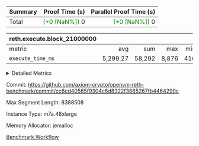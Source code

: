 | Summary | Proof Time (s) | Parallel Proof Time (s) |
|:---|---:|---:|
| Total | <span style='color: green'>(+0 [NaN%])</span> 0 | <span style='color: green'>(+0 [NaN%])</span> 0 |


| reth.execute.block_21000000 |||||
|:---|---:|---:|---:|---:|
|metric|avg|sum|max|min|
| `execute_time_ms     ` |  5,299.27 |  58,292 |  8,876 |  416 |



<details>
<summary>Detailed Metrics</summary>

| group | block_number | segment | execute_time_ms |
| --- | --- | --- | --- |
| reth.execute.block_21000000 | 21000000 | 0 | 6,106 | 
| reth.execute.block_21000000 | 21000000 | 1 | 4,724 | 
| reth.execute.block_21000000 | 21000000 | 10 | 416 | 
| reth.execute.block_21000000 | 21000000 | 2 | 5,416 | 
| reth.execute.block_21000000 | 21000000 | 3 | 1,524 | 
| reth.execute.block_21000000 | 21000000 | 4 | 8,876 | 
| reth.execute.block_21000000 | 21000000 | 5 | 5,678 | 
| reth.execute.block_21000000 | 21000000 | 6 | 7,058 | 
| reth.execute.block_21000000 | 21000000 | 7 | 6,790 | 
| reth.execute.block_21000000 | 21000000 | 8 | 7,043 | 
| reth.execute.block_21000000 | 21000000 | 9 | 4,661 | 

</details>


Commit: https://github.com/axiom-crypto/openvm-reth-benchmark/commit/cc6cd40565f9304c6d8322f3865267fb4464299c

Max Segment Length: 8388508

Instance Type: m7a.48xlarge

Memory Allocator: jemalloc

[Benchmark Workflow](https://github.com/axiom-crypto/openvm-reth-benchmark/actions/runs/13085073950)
